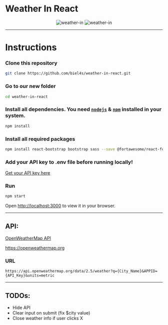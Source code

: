 # Weather In React

<p align="center">
  <img src="https://i.imgur.com/UCrtLua.gif" alt="weather-in" />
  <img src="https://i.imgur.com/GlMLm0S.png" alt="weather-in" />
</p>

---
# Instructions

### Clone this repository

```bash 
git clone https://github.com/biel4s/weather-in-react.git
```

### Go to our new folder

```bash 
cd weather-in-react
```

### Install all dependencies. You need [`nodejs`](https://nodejs.org/en/) & [`npm`](https://www.npmjs.com/) installed in your system.

```bash
npm install
```

### Install all required packages 
  
```bash 
npm install react-bootstrap bootstrap sass --save @fortawesome/react-fontawesome --save @fortawesome/fontawesome-free-solid
```

### Add your API key to .env file before running locally!
[Get your API key here](https://home.openweathermap.org/api_keys)
### Run

```bash
npm start
```
Open [http://localhost:3000](http://localhost:3000) to view it in your browser.

---

## API:
  [OpenWeatherMap API](https://openweathermap.org)
  
  https://openweathermap.org
  
### URL 
```
https://api.openweathermap.org/data/2.5/weather?q={City_Name}&APPID={API_Key}&units=metric
```

---

## TODOs:

- Hide API
- Clear input on submit (fix $city value)
- Close weather info if user clicks X
